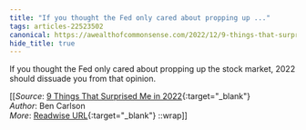 ```yaml
---
title: "If you thought the Fed only cared about propping up ..."
tags: articles-22523502
canonical: https://awealthofcommonsense.com/2022/12/9-things-that-surprised-me-in-2022/
hide_title: true
---
```


If you thought the Fed only cared about propping up the stock market, 2022 should dissuade you from that opinion.


[[_Source_: [9 Things That Surprised Me in 2022](https://awealthofcommonsense.com/2022/12/9-things-that-surprised-me-in-2022/){:target="_blank"}<br>
_Author_: Ben Carlson<br>
_More_: [Readwise URL](https://readwise.io/open/443053097){:target="_blank"}
::wrap]]